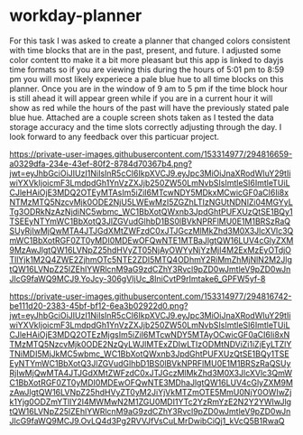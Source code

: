 # workday-planner

For this task I was asked to create a planner that changed colors consistent with time blocks that are in the past, present, and future.
I adjusted some color content tto make it a bit more pleasant but this app is linked to dayjs time formats so if you are viewing this during the hours of 5:01 pm to 8:59 pm you will most likely experiece a pale blue hue to all time blocks on this planner.  Once you are in the window of 9 am to 5 pm if the time block hour is still ahead it will appear green while if you are in a current hour it will show as red while the hours of the past will have the previously stated pale blue hue.  Attached are a couple screen shots taken as I tested the data storage accuracy and the time slots correctly adjusting through the day.  I look forward to any feedback over this particuar project.

https://private-user-images.githubusercontent.com/153314977/294816659-a0329dfa-234e-43ef-80f2-8784d70367b4.png?jwt=eyJhbGciOiJIUzI1NiIsInR5cCI6IkpXVCJ9.eyJpc3MiOiJnaXRodWIuY29tIiwiYXVkIjoicmF3LmdpdGh1YnVzZXJjb250ZW50LmNvbSIsImtleSI6ImtleTUiLCJleHAiOjE3MDQ2OTEyMTAsIm5iZiI6MTcwNDY5MDkxMCwicGF0aCI6Ii8xNTMzMTQ5NzcvMjk0ODE2NjU5LWEwMzI5ZGZhLTIzNGUtNDNlZi04MGYyLTg3ODRkNzAzNjdiNC5wbmc_WC1BbXotQWxnb3JpdGhtPUFXUzQtSE1BQy1TSEEyNTYmWC1BbXotQ3JlZGVudGlhbD1BS0lBVkNPRFlMU0E1M1BRSzRaQSUyRjIwMjQwMTA4JTJGdXMtZWFzdC0xJTJGczMlMkZhd3M0X3JlcXVlc3QmWC1BbXotRGF0ZT0yMDI0MDEwOFQwNTE1MTBaJlgtQW16LUV4cGlyZXM9MzAwJlgtQW16LVNpZ25hdHVyZT05NjAyOWYyNjYzMjI4M2ExMzEyOTdjOTllYjk1M2Q4ZWE2ZjhmOTc5NTE2ZDI5MTQ4ODhmY2RiMmZhMjNlN2M2JlgtQW16LVNpZ25lZEhlYWRlcnM9aG9zdCZhY3Rvcl9pZD0wJmtleV9pZD0wJnJlcG9faWQ9MCJ9.YoJcy-306gVIjUc_8IniCvtP9rImtake6_GPFW5yf-8


https://private-user-images.githubusercontent.com/153314977/294816742-be111d20-2383-45bf-bf12-6ea3b02922d0.png?jwt=eyJhbGciOiJIUzI1NiIsInR5cCI6IkpXVCJ9.eyJpc3MiOiJnaXRodWIuY29tIiwiYXVkIjoicmF3LmdpdGh1YnVzZXJjb250ZW50LmNvbSIsImtleSI6ImtleTUiLCJleHAiOjE3MDQ2OTEzMjgsIm5iZiI6MTcwNDY5MTAyOCwicGF0aCI6Ii8xNTMzMTQ5NzcvMjk0ODE2NzQyLWJlMTExZDIwLTIzODMtNDViZi1iZjEyLTZlYTNiMDI5MjJkMC5wbmc_WC1BbXotQWxnb3JpdGhtPUFXUzQtSE1BQy1TSEEyNTYmWC1BbXotQ3JlZGVudGlhbD1BS0lBVkNPRFlMU0E1M1BRSzRaQSUyRjIwMjQwMTA4JTJGdXMtZWFzdC0xJTJGczMlMkZhd3M0X3JlcXVlc3QmWC1BbXotRGF0ZT0yMDI0MDEwOFQwNTE3MDhaJlgtQW16LUV4cGlyZXM9MzAwJlgtQW16LVNpZ25hdHVyZT0yM2JiYjVkMTZmOTE5MmU0NjY0OWIwZjk1Yjg0ODZmYTllY2I4MWMwN2M1ZGU0MDI1YTc2YzRmYzE2N2Y2YWIwJlgtQW16LVNpZ25lZEhlYWRlcnM9aG9zdCZhY3Rvcl9pZD0wJmtleV9pZD0wJnJlcG9faWQ9MCJ9.OvLQ4d3Pg2RVVJfVsCuLMrDwibCiQj1_kVcQ5B1RwaQ
